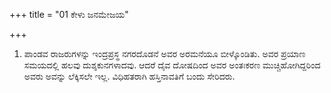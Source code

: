 +++
title = "01 ಕೇಳು ಜನಮೇಜಯ"

+++
1. ಪಾಂಡವ ರಾಜರುಗಳನ್ನು ಇಂದ್ರಪ್ರಸ್ಥ ನಗರದೊಡನೆ ಅವರ ಅರಮನೆಯೂ ಬೀಳ್ಕೊಂಡಿತು. ಅವರ ಪ್ರಯಾಣ ಸಮಯದಲ್ಲಿ ಹಲವು ದುಶ್ಶಕುನಗಳಾದವು. ಆದರೆ ದೈವ ದೋಷದಿಂದ ಅವರ ಅಂತಃಕರಣ ಮುಚ್ಚಿಹೋಗಿದ್ದರಿಂದ ಅವರು ಅವನ್ನು ಲೆಕ್ಕಿಸಲೇ  ಇಲ್ಲ. ವಿಧಿಹತರಾಗಿ ಹಸ್ತಿನಾವತಿಗೆ ಬಂದು ಸೇರಿದರು.